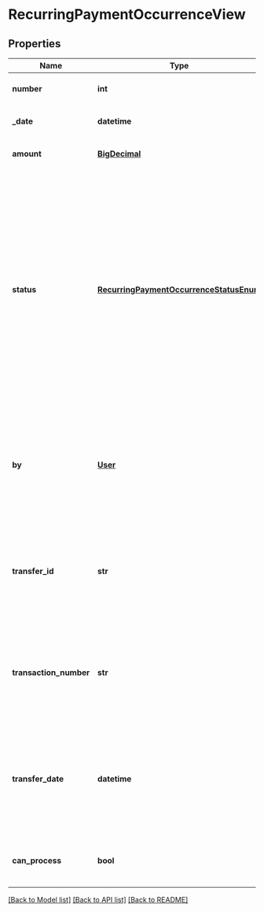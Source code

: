 # RecurringPaymentOccurrenceView

## Properties
Name | Type | Description | Notes
------------ | ------------- | ------------- | -------------
**number** | **int** | The occurrence number. | [optional] 
**_date** | **datetime** | The occurrence date. | [optional] 
**amount** | [**BigDecimal**](BigDecimal.md) | The installment amount | [optional] 
**status** | [**RecurringPaymentOccurrenceStatusEnum**](RecurringPaymentOccurrenceStatusEnum.md) | The status of a recurring payment occurrence Possible values are: * failed: The occurrence has failed processing (probably because there was not enough funds in the payer account) * processed: The occurrence was correctly processed, generating a transfer  | [optional] 
**by** | [**User**](User.md) | The user that performed an status change. For example, who manually paid, settled or canceled an open installment  | [optional] 
**transfer_id** | **str** | Only if the occurrence was processed, contains the internal identifier of the generated transfer.  | [optional] 
**transaction_number** | **str** | Only if the occurrence was processed, contains the transaction number of the generated transfer.  | [optional] 
**transfer_date** | **datetime** | The date the occurrence was processed. It might happen that the occurrence has first failed, then later processed  | [optional] 
**can_process** | **bool** | Can the authenticated user process this failed occurrence? | [optional] 

[[Back to Model list]](../README.md#documentation-for-models) [[Back to API list]](../README.md#documentation-for-api-endpoints) [[Back to README]](../README.md)


